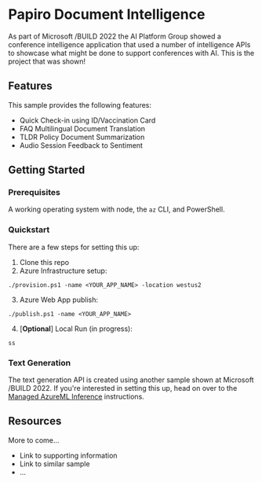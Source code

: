 # Papiro Document Intelligence

As part of Microsoft /BUILD 2022 the AI Platform Group showed a conference intelligence application that used a number of intelligence APIs to showcase what might be done to support conferences with AI. This is the project that was shown!

## Features

This sample provides the following features:

* Quick Check-in using ID/Vaccination Card
* FAQ Multilingual Document Translation
* TLDR Policy Document Summarization
* Audio Session Feedback to Sentiment

## Getting Started

### Prerequisites

A working operating system with node, the `az` CLI, and PowerShell.

### Quickstart

There are a few steps for setting this up:

1. Clone this repo
2. Azure Infrastructure setup:
```
./provision.ps1 -name <YOUR_APP_NAME> -location westus2
```
3. Azure Web App publish:
```
./publish.ps1 -name <YOUR_APP_NAME>
```
4. [**Optional**] Local Run (in progress):
```
ss
```

### Text Generation

The text generation API is created using another sample 
shown at Microsoft /BUILD 2022. If you're interested in
setting this up, head on over to the
[Managed AzureML Inference](https://github.com/Azure-Samples/locutus/wiki/Managed-Inference)
instructions.


## Resources

More to come...

- Link to supporting information
- Link to similar sample
- ...
